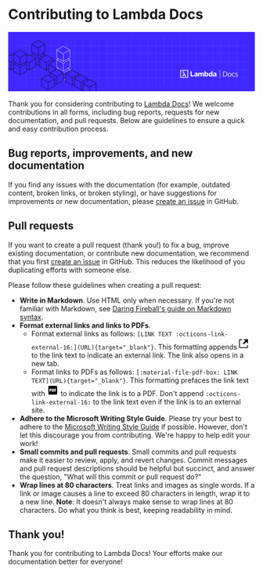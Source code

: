 # Contributing to Lambda Docs

![Lambda Docs homepage image](docs/assets/images/lambda/homepage-image-2.png)

Thank you for considering contributing to
[Lambda Docs](https://docs.lambdalabs.com)! We welcome contributions in all
forms, including bug reports, requests for new documentation, and pull requests.
Below are guidelines to ensure a quick and easy contribution process.

## Bug reports, improvements, and new documentation

If you find any issues with the documentation (for example, outdated content,
broken links, or broken styling), or have suggestions for improvements or new
documentation, please
[create an issue](https://github.com/LambdaLabs/lambda-docs/issues/new)
in GitHub.

## Pull requests

If you want to create a pull request (thank you!) to fix a bug, improve existing
documentation, or contribute new documentation, we recommend that you first
[create an issue](https://github.com/LambdaLabs/lambda-docs/issues/new)
in GitHub. This reduces the likelihood of you duplicating efforts with someone
else.

Please follow these guidelines when creating a pull request:

- **Write in Markdown**. Use HTML only when necessary. If you're not familiar
  with Markdown, see
  [Daring Fireball's guide on Markdown syntax](https://daringfireball.net/projects/markdown/syntax).
- **Format external links and links to PDFs**.
    - Format external links as follows: `[LINK TEXT
      :octicons-link-external-16:](URL){target="_blank"}`. This formatting
      appends
      ![External link icon](docs/assets/images/octicon--link-external.svg) to
      the link text to indicate an external link. The link also opens in a new
      tab.
    - Format links to PDFs as follows:
      `[:material-file-pdf-box: LINK TEXT](URL){target="_blank"}`. This
      formatting prefaces the link text with
      ![PDF icon](docs/assets/images/mdi--file-pdf-box.svg) to indicate the link
      is to a PDF. Don't append `:octicons-link-external-16:` to the link text
      even if the link is to an external site.
- **Adhere to the Microsoft Writing Style Guide**. Please try your best to
  adhere to the
  [Microsoft Writing Style Guide](https://learn.microsoft.com/en-us/style-guide/welcome/)
  if possible. However, don't let this discourage you from contributing. We're
  happy to help edit your work!
- **Small commits and pull requests**. Small commits and pull requests make it
  easier to review, apply, and revert changes. Commit messages and pull request
  descriptions should be helpful but succinct, and answer the question, "What
  will this commit or pull request do?"
- **Wrap lines at 80 characters**. Treat links and images as single words. If a
  link or image causes a line to exceed 80 characters in length, wrap it to a
  new line. **Note**: It doesn't always make sense to wrap lines at 80
  characters. Do what you think is best, keeping readability in mind.

## Thank you!

Thank you for contributing to Lambda Docs! Your efforts make our documentation
better for everyone!
